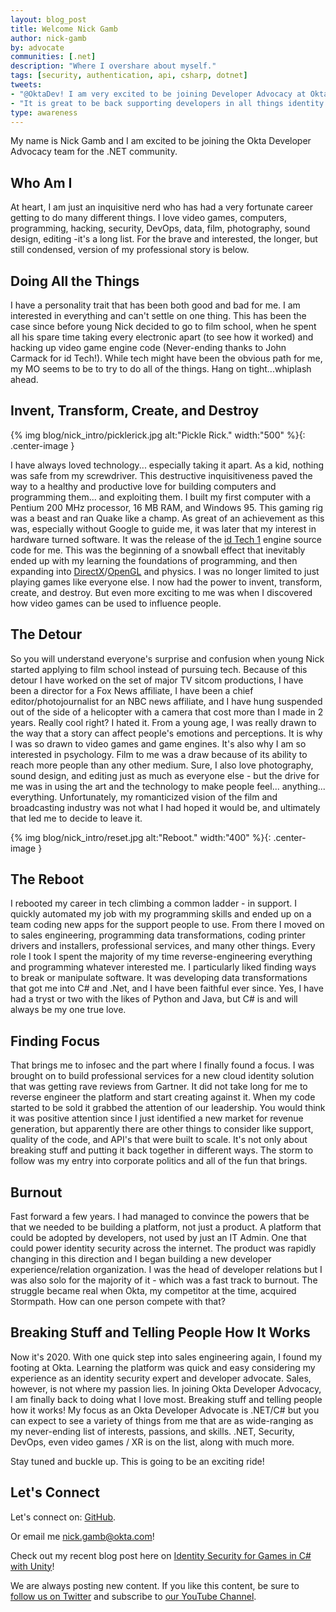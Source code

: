 ```yaml
---
layout: blog_post
title: Welcome Nick Gamb
author: nick-gamb
by: advocate
communities: [.net]
description: "Where I overshare about myself."
tags: [security, authentication, api, csharp, dotnet]
tweets: 
- "@OktaDev! I am very excited to be joining Developer Advocacy at Okta!"
- "It is great to be back supporting developers in all things identity security!"
type: awareness
---
```


My name is Nick Gamb and I am excited to be joining the Okta Developer Advocacy team for the .NET community. 

## Who Am I

At heart, I am just an inquisitive nerd who has had a very fortunate career getting to do many different things. I love video games, computers, programming, hacking, security, DevOps, data, film, photography, sound design, editing -it's a long list. For the brave and interested, the longer, but still condensed, version of my professional story is below.

## Doing All the Things

I have a personality trait that has been both good and bad for me. I am interested in everything and can't settle on one thing. This has been the case since before young Nick decided to go to film school, when he spent all his spare time taking every electronic apart (to see how it worked) and hacking up video game engine code (Never-ending thanks to John Carmack for id Tech!). While tech might have been the obvious path for me, my MO seems to be to try to do all of the things. Hang on tight...whiplash ahead.

## Invent, Transform, Create, and Destroy

{% img blog/nick_intro/picklerick.jpg alt:"Pickle Rick." width:"500" %}{: .center-image }

I have always loved technology... especially taking it apart. As a kid, nothing was safe from my screwdriver. This destructive inquisitiveness paved the way to a healthy and productive love for building computers and programming them... and exploiting them. I built my first computer with a Pentium 200 MHz processor, 16 MB RAM, and Windows 95. This gaming rig was a beast and ran Quake like a champ. As great of an achievement as this was, especially without Google to guide me, it was later that my interest in hardware turned software. It was the release of the [id Tech 1](https://en.wikipedia.org/wiki/Id_Tech) engine source code for me. This was the beginning of a snowball effect that inevitably ended up with my learning the foundations of programming, and then expanding into [DirectX](https://en.wikipedia.org/wiki/DirectX)/[OpenGL](https://en.wikipedia.org/wiki/OpenGL) and physics. I was no longer limited to just playing games like everyone else. I now had the power to invent, transform, create, and destroy. But even more exciting to me was when I discovered how video games can be used to influence people.

## The Detour

So you will understand everyone's surprise and confusion when young Nick started applying to film school instead of pursuing tech. Because of this detour I have worked on the set of major TV sitcom productions, I have been a director for a Fox News affiliate, I have been a chief editor/photojournalist for an NBC news affiliate, and I have hung suspended out of the side of a helicopter with a camera that cost more than I made in 2 years. Really cool right? I hated it. From a young age, I was really drawn to the way that a story can affect people's emotions and perceptions. It is why I was so drawn to video games and game engines. It's also why I am so interested in psychology. Film to me was a draw because of its ability to reach more people than any other medium. Sure, I also love photography, sound design, and editing just as much as everyone else - but the drive for me was in using the art and the technology to make people feel... anything... everything. Unfortunately, my romanticized vision of the film and broadcasting industry was not what I had hoped it would be, and ultimately that led me to decide to leave it.

{% img blog/nick_intro/reset.jpg alt:"Reboot." width:"400" %}{: .center-image }

## The Reboot

I rebooted my career in tech climbing a common ladder - in support. I quickly automated my job with my programming skills and ended up on a team coding new apps for the support people to use. From there I moved on to sales engineering, programming data transformations, coding printer drivers and installers, professional services, and many other things. Every role I took I spent the majority of my time reverse-engineering everything and programming whatever interested me. I particularly liked finding ways to break or manipulate software. It was developing data transformations that got me into C# and .Net, and I have been faithful ever since. Yes, I have had a tryst or two with the likes of Python and Java, but C# is and will always be my one true love.

## Finding Focus

That brings me to infosec and the part where I finally found a focus. I was brought on to build professional services for a new cloud identity solution that was getting rave reviews from Gartner. It did not take long for me to reverse engineer the platform and start creating against it. When my code started to be sold it grabbed the attention of our leadership. You would think it was positive attention since I just identified a new market for revenue generation, but apparently there are other things to consider like support, quality of the code, and API's that were built to scale. It's not only about breaking stuff and putting it back together in different ways. The storm to follow was my entry into corporate politics and all of the fun that brings.

## Burnout

Fast forward a few years. I had managed to convince the powers that be that we needed to be building a platform, not just a product. A platform that could be adopted by developers, not used by just an IT Admin. One that could power identity security across the internet. The product was rapidly changing in this direction and I began building a new developer experience/relation organization. I was the head of developer relations but I was also solo for the majority of it - which was a fast track to burnout. The struggle became real when Okta, my competitor at the time, acquired Stormpath. How can one person compete with that?

## Breaking Stuff and Telling People How It Works

Now it's 2020. With one quick step into sales engineering again, I found my footing at Okta. Learning the platform was quick and easy considering my experience as an identity security expert and developer advocate. Sales, however, is not where my passion lies. In joining Okta Developer Advocacy, I am finally back to doing what I love most. Breaking stuff and telling people how it works! My focus as an Okta Developer Advocate is .NET/C# but you can expect to see a variety of things from me that are as wide-ranging as my never-ending list of interests, passions, and skills. .NET, Security, DevOps, even video games / XR is on the list, along with much more.

Stay tuned and buckle up. This is going to be an exciting ride!

## Let's Connect

Let's connect on:
[GitHub](https://github.com/nickgamb).

Or email me <nick.gamb@okta.com>!

Check out my recent blog post here on [Identity Security for Games in C# with Unity](/blog/2020/08/21/unity-csharp-games-security)!

We are always posting new content. If you like this content, be sure to [follow us on Twitter](https://twitter.com/oktadev) and subscribe to [our YouTube Channel](https://youtube.com/c/oktadev).
